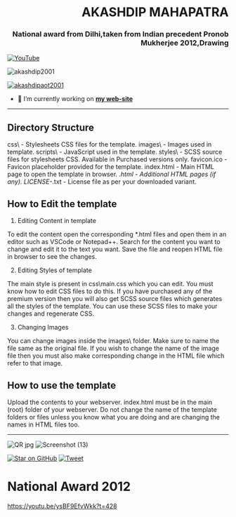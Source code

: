 <h1 align="right">AKASHDIP MAHAPATRA</h1>
<h3 align="right">National award from Dilhi,taken from Indian precedent Pronob Mukherjee 2012,Drawing</h3>

[![YouTube](https://yt3.ggpht.com/7tPHyFi7-QyTnhpc484ZzTuRp0fZSY-CUuykvzuKdKYIwt0fmw98SWMqwRy_7pZ6LQzEYJlvXA=s88-c-k-c0x00ffffff-no-rj-mo)](https://www.youtube.com/channel/UCxvmp634YDc41xCWOdvWqoQ)

<p align="left"> <img src="https://komarev.com/ghpvc/?username=akashdip2001&label=Profile%20views&color=0e75b6&style=flat" alt="akashdip2001" /> </p>

<p align="left"> <a href="https://twitter.com/akashdipaot2001" target="blank"><img src="https://img.shields.io/twitter/follow/akashdipaot2001?logo=twitter&style=for-the-badge" alt="akashdipaot2001" /></a> </p>

- 🔭 I’m currently working on [**my web-site**](https://akashdip2001.github.io/linktree/)
-------------------------------------------------------------------------------------------------------------------------------


Directory Structure
-------------------
css\              - Stylesheets CSS files for the template.
images\           - Images used in template.
scripts\          - JavaScript used in the template.
styles\           - SCSS source files for stylesheets CSS. Available in Purchased versions only.
favicon.ico       - Favicon placeholder provided for the template.
index.html        - Main HTML page to open the template in browser.
*.html            - Additional HTML pages (if any).
LICENSE-*.txt     - License file as per your downloaded variant.

How to Edit the template
------------------------

1. Editing Content in template

To edit the content open the corresponding *.html files and open them
in an editor such as VSCode or Notepad++.
Search for the content you want to change and edit it to the text you want.
Save the file and reopen HTML file in browser to see the changes.

2. Editing Styles of template

The main style is present in css\main.css which you can edit.
You must know how to edit CSS files to do this.
If you have purchased any of the premium version then you will also get
SCSS source files which generates all the styles of the template.
You can use these SCSS files to make your changes and regenerate CSS.

3. Changing Images

You can change images inside the images\ folder.
Make sure to name the file same as the original file.
If you wish to change the name of the image file then you must
also make corresponding change in the HTML file which refer to that image.

How to use the template
-----------------------
Upload the contents to your webserver.
index.html must be in the main (root) folder of your webserver.
Do not change the name of the template folders or files unless you know
what you are doing and are changing the names in HTML files too.

-------------------------------------------------------------------------------------------------------------------------------

![QR jpg](https://user-images.githubusercontent.com/81384987/192723031-9c6da2d6-553f-4b66-8e88-e81cd85610b3.jpg)
![Screenshot (13)](https://user-images.githubusercontent.com/81384987/192738234-b6bce3ef-a57d-46ef-93dd-e9dc23114ccf.png)


[![Star on GitHub](https://img.shields.io/github/stars/jonsn0w/hyde.svg?style=social)](https://akashdip2001.github.io/linktree/)
[![Tweet](https://img.shields.io/twitter/url/https/github.com/jonsn0w/hyde.svg?style=social)](https://www.youtube.com/channel/UCxvmp634YDc41xCWOdvWqoQ)


# National Award 2012

https://youtu.be/ysBF9EfvWkk?t=428
